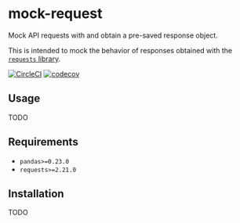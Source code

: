 # mock-request
Mock API requests with and obtain a pre-saved response object.

This is intended to mock the behavior of responses obtained with the [`requests` library](https://requests.readthedocs.io/en/master/).

[![CircleCI](https://circleci.com/gh/adrian-soto/mock-request.svg?style=svg)](https://circleci.com/gh/adrian-soto/mock-request)
[![codecov](https://codecov.io/gh/adrian-soto/mock-request/branch/master/graph/badge.svg)](https://codecov.io/gh/adrian-soto/mock-request)



## Usage
TODO

## Requirements
- `pandas>=0.23.0`
- `requests>=2.21.0`

## Installation
TODO
